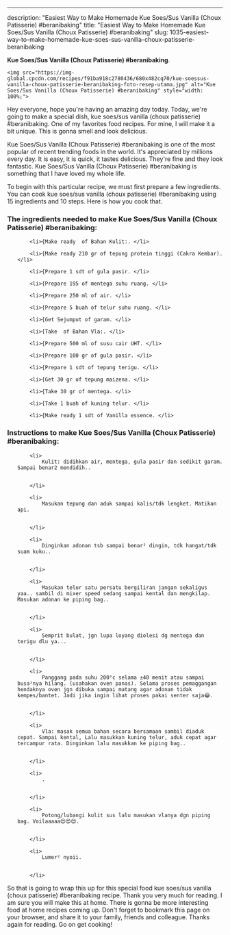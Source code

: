 ---
description: "Easiest Way to Make Homemade Kue Soes/Sus Vanilla (Choux Patisserie) #beranibaking"
title: "Easiest Way to Make Homemade Kue Soes/Sus Vanilla (Choux Patisserie) #beranibaking"
slug: 1035-easiest-way-to-make-homemade-kue-soes-sus-vanilla-choux-patisserie-beranibaking

<p>
	<strong>Kue Soes/Sus Vanilla (Choux Patisserie) #beranibaking</strong>. 
	
</p>
<p>
	
	<img src="https://img-global.cpcdn.com/recipes/f91ba918c2780436/680x482cq70/kue-soessus-vanilla-choux-patisserie-beranibaking-foto-resep-utama.jpg" alt="Kue Soes/Sus Vanilla (Choux Patisserie) #beranibaking" style="width: 100%;">
	
	
</p>
<p>
	Hey everyone, hope you're having an amazing day today. Today, we're going to make a special dish, kue soes/sus vanilla (choux patisserie) #beranibaking. One of my favorites food recipes. For mine, I will make it a bit unique. This is gonna smell and look delicious.
</p>
	
<p>
	
</p>
<p>
	Kue Soes/Sus Vanilla (Choux Patisserie) #beranibaking is one of the most popular of recent trending foods in the world. It's appreciated by millions every day. It is easy, it is quick, it tastes delicious. They're fine and they look fantastic. Kue Soes/Sus Vanilla (Choux Patisserie) #beranibaking is something that I have loved my whole life.
</p>

<p>
To begin with this particular recipe, we must first prepare a few ingredients. You can cook kue soes/sus vanilla (choux patisserie) #beranibaking using 15 ingredients and 10 steps. Here is how you cook that.
</p>

<h3>The ingredients needed to make Kue Soes/Sus Vanilla (Choux Patisserie) #beranibaking:</h3>

<ol>
	
		<li>{Make ready  of Bahan Kulit:. </li>
	
		<li>{Make ready 210 gr of tepung protein tinggi (Cakra Kembar). </li>
	
		<li>{Prepare 1 sdt of gula pasir. </li>
	
		<li>{Prepare 195 of mentega suhu ruang. </li>
	
		<li>{Prepare 250 ml of air. </li>
	
		<li>{Prepare 5 buah of telur suhu ruang. </li>
	
		<li>{Get Sejumput of garam. </li>
	
		<li>{Take  of Bahan Vla:. </li>
	
		<li>{Prepare 500 ml of susu cair UHT. </li>
	
		<li>{Prepare 100 gr of gula pasir. </li>
	
		<li>{Prepare 1 sdt of tepung terigu. </li>
	
		<li>{Get 30 gr of tepung maizena. </li>
	
		<li>{Take 30 gr of mentega. </li>
	
		<li>{Take 1 buah of kuning telur. </li>
	
		<li>{Make ready 1 sdt of Vanilla essence. </li>
	
</ol>
<p>
	
</p>

<h3>Instructions to make Kue Soes/Sus Vanilla (Choux Patisserie) #beranibaking:</h3>

<ol>
	
		<li>
			Kulit: didihkan air, mentega, gula pasir dan sedikit garam. Sampai benar2 mendidih..
			
			
		</li>
	
		<li>
			Masukan tepung dan aduk sampai kalis/tdk lengket. Matikan api.
			
			
		</li>
	
		<li>
			Dinginkan adonan tsb sampai benar² dingin, tdk hangat/tdk suam kuku..
			
			
		</li>
	
		<li>
			Masukan telur satu persatu bergiliran jangan sekaligus yaa.. sambil di mixer speed sedang sampai kental dan mengkilap. Masukan adonan ke piping bag..
			
			
		</li>
	
		<li>
			Semprit bulat, jgn lupa loyang diolesi dg mentega dan terigu dlu ya...
			
			
		</li>
	
		<li>
			Panggang pada suhu 200°c selama ±40 menit atau sampai busa²nya hilang. (usahakan oven panas). Selama proses pemaggangan hendaknya oven jgn dibuka sampai matang agar adonan tidak kempes/bantet. Jadi jika ingin lihat proses pakai senter saja😂.
			
			
		</li>
	
		<li>
			Vla: masak semua bahan secara bersamaan sambil diaduk cepat. Sampai kental, Lalu masukkan kuning telur, aduk cepat agar tercampur rata. Dinginkan lalu masukkan ke piping bag..
			
			
		</li>
	
		<li>
			.
			
			
		</li>
	
		<li>
			Potong/lubangi kulit sus lalu masukan vlanya dgn piping bag. Voilaaaaa😍😍😍.
			
			
		</li>
	
		<li>
			Lumer² nyoii.
			
			
		</li>
	
</ol>

<p>
	
</p>

<p>
	So that is going to wrap this up for this special food kue soes/sus vanilla (choux patisserie) #beranibaking recipe. Thank you very much for reading. I am sure you will make this at home. There is gonna be more interesting food at home recipes coming up. Don't forget to bookmark this page on your browser, and share it to your family, friends and colleague. Thanks again for reading. Go on get cooking!
</p>
